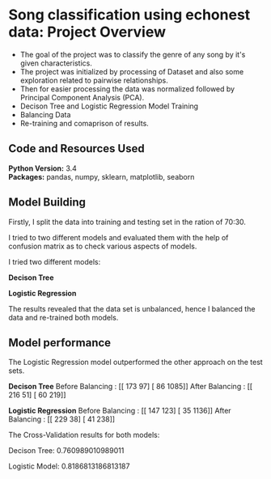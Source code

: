 # Song classification using echonest data: Project Overview
* The goal of the project was to classify the genre of any song by it's given characteristics.
* The project was initialized by processing of Dataset and also some exploration related to
pairwise relationships.
* Then for easier processing the data was normalized followed by Principal Component
Analysis (PCA).
* Decison Tree and Logistic Regression Model Training
* Balancing Data
* Re-training and comaprison of results.

## Code and Resources Used 
**Python Version:** 3.4  
**Packages:** pandas, numpy, sklearn, matplotlib, seaborn

## Model Building 

Firstly, I split the data into training and testing set in the ration of 70:30. 

I tried to two different models and evaluated them with the help of confusion matrix as to check various aspects of models. 

I tried two different models:

**Decison Tree**

**Logistic Regression**

The results revealed that the data set is unbalanced, hence I balanced the data and re-trained both models.

## Model performance
The Logistic Regression model outperformed the other approach on the test sets. 

**Decison Tree** 
Before Balancing : 
[[ 173   97]
[  86 1085]]
After Balancing : 
[[ 216   51]
[  60 219]]     
                    
**Logistic Regression** 
Before Balancing : 
[[ 147  123]
[  35 1136]]
After Balancing : 
[[ 229  38]
[  41 238]]                         

The Cross-Validation results for both models:

Decison Tree: 0.760989010989011

Logistic Model: 0.8186813186813187
